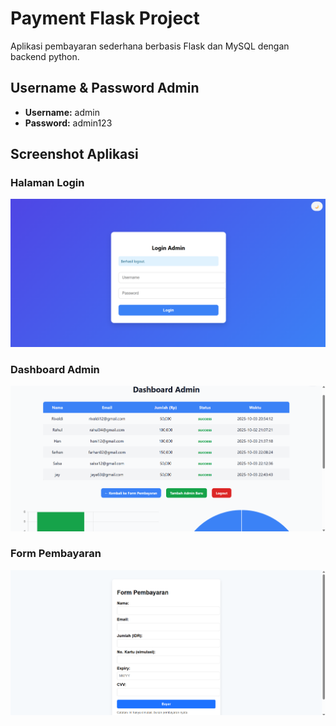 # Payment Flask Project
Aplikasi pembayaran sederhana berbasis Flask dan MySQL dengan backend python.
## Username & Password Admin
- **Username:** admin  
- **Password:** admin123
  
## Screenshot Aplikasi
### Halaman Login
![Login Page](screenshoots/Screenshot-login.png)

### Dashboard Admin
![Dashboard Admin](screenshoots/Screenshot-dashboard.png)

### Form Pembayaran
![Form Pembayaran](screenshoots/Screenshot-pay.png)

